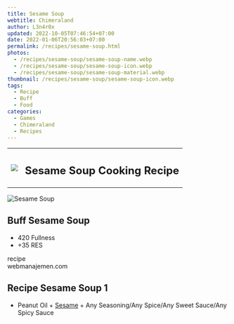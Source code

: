 ```yaml
---
title: Sesame Soup
webtitle: Chimeraland
author: L3n4r0x
updated: 2022-10-05T07:46:54+07:00
date: 2022-01-06T20:56:03+07:00
permalink: /recipes/sesame-soup.html
photos:
  - /recipes/sesame-soup/sesame-soup-name.webp
  - /recipes/sesame-soup/sesame-soup-icon.webp
  - /recipes/sesame-soup/sesame-soup-material.webp
thumbnail: /recipes/sesame-soup/sesame-soup-icon.webp
tags:
  - Recipe
  - Buff
  - Food
categories:
  - Games
  - Chimeraland
  - Recipes
---
```


<section id="bootstrap-wrapper"><link rel="stylesheet" href="https://cdn.statically.io/gh/dimaslanjaka/Web-Manajemen/40ac3225/css/bootstrap-4.5-wrapper.css"/><div class="row mb-2"><div class="col-md-12 mb-2"><table class="table" id="post-info"><tbody><tr><td><img class="d-inline-block me-2" src="/chimeraland/recipes/sesame-soup/sesame-soup-icon.webp" width="auto" height="auto"/></td><td><h1 class="fs-5">Sesame Soup Cooking Recipe</h1></td></tr></tbody></table></div></div><div class="card mb-2"><div class="row g-0"><div class="col-sm-4 position-relative mb-2"><img src="/chimeraland/recipes/sesame-soup/sesame-soup-material.webp" class="card-img fit-cover w-100 h-100" alt="Sesame Soup" data-fancybox="true"/></div><div class="col-sm-8 mb-2"><div class="card-body"><h2 class="card-title fs-5">Buff Sesame Soup</h2><div class="card-text"><ul><li>420 Fullness</li><li>+35 RES</li></ul></div><span class="badge rounded-pill bg-dark">recipe</span></div><div class="card-footer text-end text-muted">webmanajemen.com</div></div></div></div><div class="row mb-2"><div class="col-12 col-lg-6 recipe-item mb-2"><div class="card"><div class="card-body"><h2 class="card-title fs-5">Recipe Sesame Soup 1</h2><div class="card-text"><ul><li>Peanut Oil<span> + </span><a class="text-decoration-none" href="/chimeraland/materials/sesame.html">Sesame</a><span> + </span>Any Seasoning/Any Spice/Any Sweet Sauce/Any Spicy Sauce</li></ul></div></div></div></div></div></section>